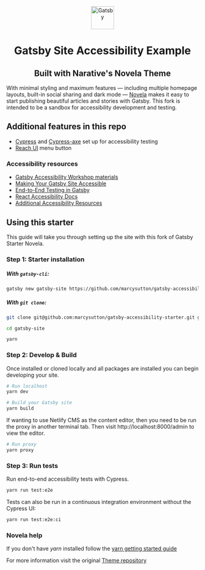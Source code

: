 <div align="center">
  <a href="https://www.gatsbyjs.org">
    <img alt="Gatsby" src="https://www.gatsbyjs.org/monogram.svg" width="60" />
  </a>
  <h1>Gatsby Site Accessibility Example</h1>
  <h2>Built with Narative's Novela Theme</h2>
</div>

With minimal styling and maximum features — including multiple homepage layouts, built-in social sharing and dark mode — [Novela](https://github.com/narative/gatsby-starter-novela) makes it easy to start publishing beautiful articles and stories with Gatsby. This fork is intended to be a sandbox for accessibility development and testing.

## Additional features in this repo

- [Cypress](https://cypress.io/) and [Cypress-axe](https://github.com/avanslaars/cypress-axe) set up for accessibility testing
- [Reach UI](https://reacttraining.com/reach-ui/) menu button

### Accessibility resources

- [Gatsby Accessibility Workshop materials](https://github.com/marcysutton/gatsby-a11y-workshop)
- [Making Your Gatsby Site Accessible](https://www.gatsbyjs.org/docs/making-your-site-accessible/)
- [End-to-End Testing in Gatsby](https://www.gatsbyjs.org/docs/end-to-end-testing/)
- [React Accessibility Docs](https://reactjs.org/docs/accessibility.html)
- [Additional Accessibility Resources](https://marcysutton.com/web-accessibility-resources/)

## Using this starter

This guide will take you through setting up the site with this fork of Gatsby Starter Novela.

### Step 1: Starter installation

##### With `gatsby-cli`:

```sh
gatsby new gatsby-site https://github.com/marcysutton/gatsby-accessibility-starter
```

##### With `git clone`:

```sh
git clone git@github.com:marcysutton/gatsby-accessibility-starter.git gatsby-site

cd gatsby-site

yarn
```

### Step 2: Develop & Build

Once installed or cloned locally and all packages are installed you can begin developing your site.

```sh
# Run localhost
yarn dev

# Build your Gatsby site
yarn build
```

If wanting to use Netlify CMS as the content editor, then you need to be run the proxy in another terminal tab. Then visit
http://localhost:8000/admin to view the editor.
```sh
# Run proxy
yarn proxy
```

### Step 3: Run tests

Run end-to-end accessibility tests with Cypress.

```sh
yarn run test:e2e
```

Tests can also be run in a continuous integration environment without the Cypress UI:

```sh
yarn run test:e2e:ci
```

### Novela help

If you don't have *yarn* installed follow the [yarn getting started guide](https://classic.yarnpkg.com/en/docs/getting-started) 

For more information visit the original [Theme repository](https://github.com/narative/gatsby-theme-novela)

